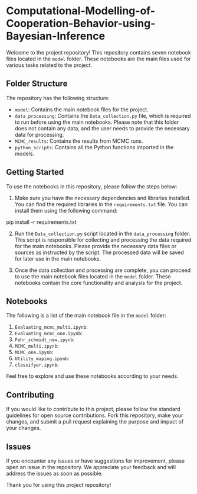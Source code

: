 # Computational-Modelling-of-Cooperation-Behavior-using-Bayesian-Inference

Welcome to the project repository! This repository contains seven notebook files located in the `model` folder. These notebooks are the main files used for various tasks related to the project.

## Folder Structure

The repository has the following structure:

- `model`: Contains the main notebook files for the project.
- `data_processing`: Contains the `Data_collection.py` file, which is required to run before using the main notebooks. Please note that this folder does not contain any data, and the user needs to provide the necessary data for processing.
- `MCMC_results`: Contains the results from MCMC runs.
- `python_scripts`: Contains all the Python functions imported in the models.
## Getting Started

To use the notebooks in this repository, please follow the steps below:

1. Make sure you have the necessary dependencies and libraries installed. You can find the required libraries in the `requirements.txt` file. You can install them using the following command:

pip install -r requirements.txt



2. Run the `Data_collection.py` script located in the `data_processing` folder. This script is responsible for collecting and processing the data required for the main notebooks. Please provide the necessary data files or sources as instructed by the script. The processed data will be saved for later use in the main notebooks.

3. Once the data collection and processing are complete, you can proceed to use the main notebook files located in the `model` folder. These notebooks contain the core functionality and analysis for the project.

## Notebooks

The following is a list of the main notebook file in the `model` folder:

1. `Evaluating_mcmc_multi.ipynb`: 
2. `Evaluating_mcmc_one.ipynb`:
3. `Fehr_schmidt_new.ipynb`:
4. `MCMC_multi.ipynb`: 
5. `MCMC_one.ipynb`: 
6. `Utility_maping.ipynb`: 
7. `classifyer.ipynb`: 

Feel free to explore and use these notebooks according to your needs.

## Contributing

If you would like to contribute to this project, please follow the standard guidelines for open source contributions. Fork this repository, make your changes, and submit a pull request explaining the purpose and impact of your changes.

## Issues

If you encounter any issues or have suggestions for improvement, please open an issue in the repository. We appreciate your feedback and will address the issues as soon as possible.

Thank you for using this project repository!
